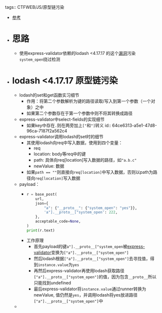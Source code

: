 tags:: CTFWEB/JS/原型链污染

- [参考](https://xz.aliyun.com/t/8581#toc-2)
- # 思路
	- 使用express-validator依赖的lodash <4.17.17 的这个[漏洞](https://security.snyk.io/vuln/SNYK-JS-LODASH-608086)污染`system_open`绕过检测
- # lodash <4.17.17 原型链污染
	- lodash的set和get函数实习细节
		- 作用：将第二个参数解析为键的路径读取/写入到第一个参数（一个对象）之中
		- 如果第二个参数存在于第一个参数中则不将其转换成路径
	- express-validator中select-fields的实现细节
		- 如果key中存在`.`则在两旁加上`["`和`"]`转义
		  id:: 64ce6313-a5e1-47d8-96ca-7187f2a562c4
	- express-validator调用lodash的set时的细节
		- 其使用lodash向req中写入数据，使用到四个变量：
			- req
			- location: body等req中的键
			- path: 具体向req[location]写入数据的路径，如`"a.b.c"`
			- newValue: 数据
		- 如果`path == ""`则直接向`req[location]`中写入数据，否则以path为路径向`req[location]`写入数据
	- payload：
		- ```python
		  r = base_post(
		      url,
		      json={
		          "a": {"__proto__": {"system_open": "yes"}},
		          'a"].__proto__["system_open': 222,
		      },
		      acceptable_code=None,
		  )
		  print(r.text)
		  ```
		- 工作原理
			- 首先payload的键``a"].__proto__["system_open``被[express-validator](((64ce6313-a5e1-47d8-96ca-7187f2a562c4)))变换为`["a"].__proto__["system_open"]`
			- 然后lodash根据`["a"].__proto__["system_open"]`去寻找值，得到`instance.value`为`yes`
			- 再然后express-validator再使用lodash获取路径`["a"].__proto__["system_open"]`的值，因为包含``__proto__``所以只能找到undefined
			- 最后express-validator将`instance.value`通过runner转换为newValue, 值仍然是`yes`，并调用lodash将yes放进路径`["a"].__proto__["system_open"]`中
	-